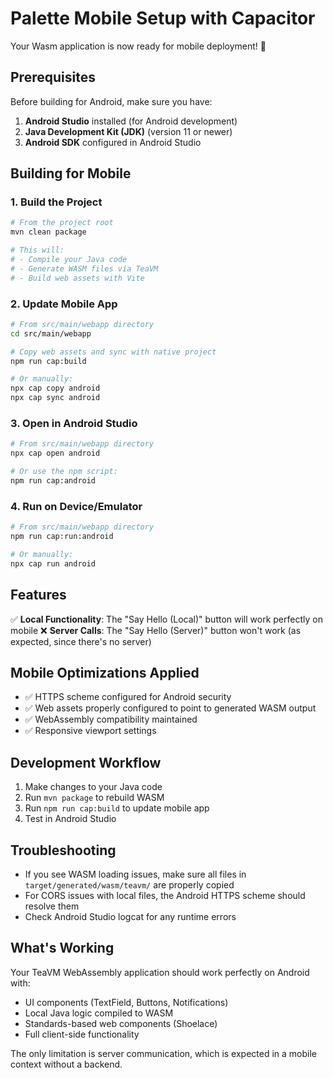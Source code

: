 # Palette Mobile Setup with Capacitor

Your Wasm application is now ready for mobile deployment! 🚀

## Prerequisites

Before building for Android, make sure you have:
1. **Android Studio** installed (for Android development)
2. **Java Development Kit (JDK)** (version 11 or newer)
3. **Android SDK** configured in Android Studio

## Building for Mobile

### 1. Build the Project
```bash
# From the project root
mvn clean package

# This will:
# - Compile your Java code
# - Generate WASM files via TeaVM
# - Build web assets with Vite
```

### 2. Update Mobile App
```bash
# From src/main/webapp directory
cd src/main/webapp

# Copy web assets and sync with native project
npm run cap:build

# Or manually:
npx cap copy android
npx cap sync android
```

### 3. Open in Android Studio
```bash
# From src/main/webapp directory
npx cap open android

# Or use the npm script:
npm run cap:android
```

### 4. Run on Device/Emulator
```bash
# From src/main/webapp directory
npm run cap:run:android

# Or manually:
npx cap run android
```

## Features

✅ **Local Functionality**: The "Say Hello (Local)" button will work perfectly on mobile
❌ **Server Calls**: The "Say Hello (Server)" button won't work (as expected, since there's no server)

## Mobile Optimizations Applied

- ✅ HTTPS scheme configured for Android security
- ✅ Web assets properly configured to point to generated WASM output
- ✅ WebAssembly compatibility maintained
- ✅ Responsive viewport settings

## Development Workflow

1. Make changes to your Java code
2. Run `mvn package` to rebuild WASM
3. Run `npm run cap:build` to update mobile app
4. Test in Android Studio

## Troubleshooting

- If you see WASM loading issues, make sure all files in `target/generated/wasm/teavm/` are properly copied
- For CORS issues with local files, the Android HTTPS scheme should resolve them
- Check Android Studio logcat for any runtime errors

## What's Working

Your TeaVM WebAssembly application should work perfectly on Android with:
- UI components (TextField, Buttons, Notifications)
- Local Java logic compiled to WASM
- Standards-based web components (Shoelace)
- Full client-side functionality

The only limitation is server communication, which is expected in a mobile context without a backend.
